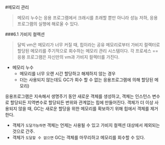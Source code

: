 #메모리 관리

> 메모리 누수는 응용 프로그램에서 크래시를 초래할 뿐만 아니라 성능 저하, 응용프로그램의 실행에 해로울 수 있다.

###6.1 가비지 컬렉션
> 달빅 vm은 메모리가 너무 커질 때, 힙이라는 공유 메모리로부터 가비지 컬렉터로 할당된 메모리를 주기적으로 회수하는 메모리 관리
시스템이다. 각 프로세스 == 응용 프로그램은 자신만의 vm과 가비지 컬렉터를 가진다.

- 메모리 누수
    - 메모리를 너무 오랜 시간 할당하고 해제하지 않는 경우 
    - 더는 사용되지 않는데도 GC가 회수 할 수 없는 응용프로그램에 의해 할당된 메모리)
    

응용프로그램은 지속해서 생명주기 동안 새로운 객체를 생성하고, 객체는 인스턴스 변수로 할당되든 지역변수로 할당되든 
번위와 관계없는 힙에 만들어진다.
객체가 더 이상 사용되지 않을 때, GC는 새로운 할당을 위한 메모리를 확보하기 위해 힙에서 객체를 제거한다.

- 객체가 ``도달가능하면`` 객체는 언제는 사용될 수 있고 가비지 컬렉션 대상에서 제외되는 것으로 간주.
- 객체가 ``도달할 수 없으면`` GC는 객체를 마무리하고 메모리를 회수할 수 있다.

